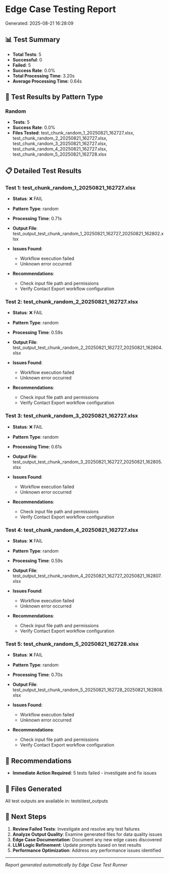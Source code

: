 # Edge Case Testing Report
Generated: 2025-08-21 16:28:09

## 📊 Test Summary

- **Total Tests**: 5
- **Successful**: 0
- **Failed**: 5
- **Success Rate**: 0.0%
- **Total Processing Time**: 3.20s
- **Average Processing Time**: 0.64s

## 🧪 Test Results by Pattern Type

### Random
- **Tests**: 5
- **Success Rate**: 0.0%
- **Files Tested**: test_chunk_random_1_20250821_162727.xlsx, test_chunk_random_2_20250821_162727.xlsx, test_chunk_random_3_20250821_162727.xlsx, test_chunk_random_4_20250821_162727.xlsx, test_chunk_random_5_20250821_162728.xlsx

## 📋 Detailed Test Results

### Test 1: test_chunk_random_1_20250821_162727.xlsx
- **Status**: ❌ FAIL
- **Pattern Type**: random
- **Processing Time**: 0.71s
- **Output File**: test_output_test_chunk_random_1_20250821_162727_20250821_162802.xlsx

- **Issues Found**:
  - Workflow execution failed
  - Unknown error occurred
- **Recommendations**:
  - Check input file path and permissions
  - Verify Contact Export workflow configuration

### Test 2: test_chunk_random_2_20250821_162727.xlsx
- **Status**: ❌ FAIL
- **Pattern Type**: random
- **Processing Time**: 0.59s
- **Output File**: test_output_test_chunk_random_2_20250821_162727_20250821_162804.xlsx

- **Issues Found**:
  - Workflow execution failed
  - Unknown error occurred
- **Recommendations**:
  - Check input file path and permissions
  - Verify Contact Export workflow configuration

### Test 3: test_chunk_random_3_20250821_162727.xlsx
- **Status**: ❌ FAIL
- **Pattern Type**: random
- **Processing Time**: 0.61s
- **Output File**: test_output_test_chunk_random_3_20250821_162727_20250821_162805.xlsx

- **Issues Found**:
  - Workflow execution failed
  - Unknown error occurred
- **Recommendations**:
  - Check input file path and permissions
  - Verify Contact Export workflow configuration

### Test 4: test_chunk_random_4_20250821_162727.xlsx
- **Status**: ❌ FAIL
- **Pattern Type**: random
- **Processing Time**: 0.59s
- **Output File**: test_output_test_chunk_random_4_20250821_162727_20250821_162807.xlsx

- **Issues Found**:
  - Workflow execution failed
  - Unknown error occurred
- **Recommendations**:
  - Check input file path and permissions
  - Verify Contact Export workflow configuration

### Test 5: test_chunk_random_5_20250821_162728.xlsx
- **Status**: ❌ FAIL
- **Pattern Type**: random
- **Processing Time**: 0.70s
- **Output File**: test_output_test_chunk_random_5_20250821_162728_20250821_162808.xlsx

- **Issues Found**:
  - Workflow execution failed
  - Unknown error occurred
- **Recommendations**:
  - Check input file path and permissions
  - Verify Contact Export workflow configuration

## 🎯 Recommendations

- **Immediate Action Required**: 5 tests failed - investigate and fix issues

## 📁 Files Generated

All test outputs are available in: tests\test_outputs

## 🔄 Next Steps

1. **Review Failed Tests**: Investigate and resolve any test failures
2. **Analyze Output Quality**: Examine generated files for data quality issues
3. **Edge Case Documentation**: Document any new edge cases discovered
4. **LLM Logic Refinement**: Update prompts based on test results
5. **Performance Optimization**: Address any performance issues identified

---
*Report generated automatically by Edge Case Test Runner*
